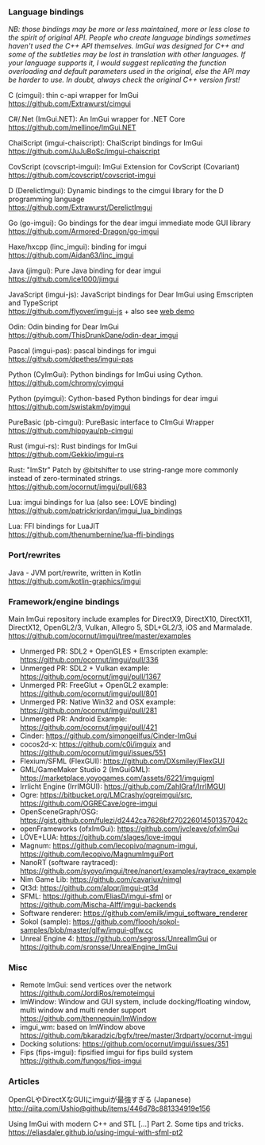 ### Language bindings

_NB: those bindings may be more or less maintained, more or less close to the spirit of original API. People who create language bindings sometimes haven't used the C++ API themselves. ImGui was designed for C++ and some of the subtleties may be lost in translation with other languages. If your language supports it, I would suggest replicating the function overloading and default parameters used in the original, else the API may be harder to use. In doubt, always check the original C++ version first!_

C (cimgui): thin c-api wrapper for ImGui
<br>https://github.com/Extrawurst/cimgui

C#/.Net (ImGui.NET): An ImGui wrapper for .NET Core
<br>https://github.com/mellinoe/ImGui.NET

ChaiScript (imgui-chaiscript): ChaiScript bindings for ImGui
<br>https://github.com/JuJuBoSc/imgui-chaiscript

CovScript (covscript-imgui): ImGui Extension for CovScript (Covariant)
<br>https://github.com/covscript/covscript-imgui

D (DerelictImgui): Dynamic bindings to the cimgui library for the D programming language
<br>https://github.com/Extrawurst/DerelictImgui

Go (go-imgui): Go bindings for the dear imgui immediate mode GUI library 
<br>https://github.com/Armored-Dragon/go-imgui

Haxe/hxcpp (linc_imgui): binding for imgui
<br>https://github.com/Aidan63/linc_imgui

Java (jimgui): Pure Java binding for dear imgui 
<br>https://github.com/ice1000/jimgui

JavaScript (imgui-js): JavaScript bindings for Dear ImGui using Emscripten and TypeScript
<br>https://github.com/flyover/imgui-js + also see [web demo](https://flyover.github.io/imgui-js/example/)

Odin: Odin binding for Dear ImGui
<br>https://github.com/ThisDrunkDane/odin-dear_imgui

Pascal (imgui-pas): pascal bindings for imgui
<br>https://github.com/dpethes/imgui-pas

Python (CyImGui): Python bindings for ImGui using Cython.
<br>https://github.com/chromy/cyimgui

Python (pyimgui): Cython-based Python bindings for dear imgui
<br>https://github.com/swistakm/pyimgui

PureBasic (pb-cimgui): PureBasic interface to CImGui Wrapper
<br>https://github.com/hippyau/pb-cimgui

Rust (imgui-rs): Rust bindings for ImGui
<br>https://github.com/Gekkio/imgui-rs

Rust: "ImStr" Patch by @bitshifter to use string-range more commonly instead of zero-terminated strings.
<br>https://github.com/ocornut/imgui/pull/683

Lua: imgui bindings for lua (also see: LOVE binding)
<br>https://github.com/patrickriordan/imgui_lua_bindings

Lua: FFI bindings for LuaJIT
<br>https://github.com/thenumbernine/lua-ffi-bindings

### Port/rewrites

Java - JVM port/rewrite, written in Kotlin
<br>https://github.com/kotlin-graphics/imgui

### Framework/engine bindings

Main ImGui repository include examples for DirectX9, DirectX10, DirectX11, DirectX12, OpenGL2/3, Vulkan, Allegro 5, SDL+GL2/3, iOS and Marmalade.
<br>https://github.com/ocornut/imgui/tree/master/examples

- Unmerged PR: SDL2 + OpenGLES + Emscripten example: https://github.com/ocornut/imgui/pull/336
- Unmerged PR: SDL2 + Vulkan example: https://github.com/ocornut/imgui/pull/1367
- Unmerged PR: FreeGlut + OpenGL2 example: https://github.com/ocornut/imgui/pull/801
- Unmerged PR: Native Win32 and OSX example: https://github.com/ocornut/imgui/pull/281
- Unmerged PR: Android Example: https://github.com/ocornut/imgui/pull/421
- Cinder: https://github.com/simongeilfus/Cinder-ImGui
- cocos2d-x: https://github.com/c0i/imguix and https://github.com/ocornut/imgui/issues/551
- Flexium/SFML (FlexGUI): https://github.com/DXsmiley/FlexGUI
- GML/GameMaker Studio 2 (ImGuiGML): https://marketplace.yoyogames.com/assets/6221/imguigml
- Irrlicht Engine (IrrIMGUI): https://github.com/ZahlGraf/IrrIMGUI
- Ogre: https://bitbucket.org/LMCrashy/ogreimgui/src, https://github.com/OGRECave/ogre-imgui
- OpenSceneGraph/OSG: https://gist.github.com/fulezi/d2442ca7626bf270226014501357042c
- openFrameworks (ofxImGui): https://github.com/jvcleave/ofxImGui
- LÖVE+LUA: https://github.com/slages/love-imgui
- Magnum: https://github.com/lecopivo/magnum-imgui, https://github.com/lecopivo/MagnumImguiPort
- NanoRT (software raytraced): https://github.com/syoyo/imgui/tree/nanort/examples/raytrace_example
- Nim Game Lib: https://github.com/cavariux/nimgl
- Qt3d: https://github.com/alpqr/imgui-qt3d
- SFML: https://github.com/EliasD/imgui-sfml or https://github.com/Mischa-Alff/imgui-backends
- Software renderer: https://github.com/emilk/imgui_software_renderer
- Sokol (sample): https://github.com/floooh/sokol-samples/blob/master/glfw/imgui-glfw.cc
- Unreal Engine 4: https://github.com/segross/UnrealImGui or https://github.com/sronsse/UnrealEngine_ImGui

### Misc

- Remote ImGui: send vertices over the network https://github.com/JordiRos/remoteimgui
- ImWindow: Window and GUI system, include docking/floating window, multi window and multi render support https://github.com/thennequin/ImWindow
- imgui_wm: based on ImWindow above https://github.com/bkaradzic/bgfx/tree/master/3rdparty/ocornut-imgui
- Docking solutions: https://github.com/ocornut/imgui/issues/351
- Fips (fips-imgui): fipsified imgui for fips build system https://github.com/fungos/fips-imgui

### Articles

OpenGLやDirectXなGUIにimguiが最強すぎる (Japanese)
<br>http://qiita.com/Ushio@github/items/446d78c881334919e156

Using ImGui with modern C++ and STL [...] Part 2. Some tips and tricks.
<br>https://eliasdaler.github.io/using-imgui-with-sfml-pt2